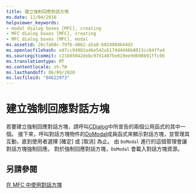```yaml
---
title: 建立強制回應對話方塊
ms.date: 11/04/2016
helpviewer_keywords:
- modal dialog boxes [MFC], creating
- MFC dialog boxes [MFC], creating
- MFC dialog boxes [MFC], modal
ms.assetid: 26c7a68c-79f6-4862-a5a8-6024984644d2
ms.openlocfilehash: ed7cc94982a46e542a5174d4d46b8013cc84ffa4
ms.sourcegitcommit: c21b05042debc97d14875e019ee9d698691ffc0b
ms.translationtype: MT
ms.contentlocale: zh-TW
ms.lasthandoff: 06/09/2020
ms.locfileid: "84622973"
---
```

# <a name="creating-modal-dialog-boxes"></a>建立強制回應對話方塊

若要建立強制回應對話方塊，請呼叫[CDialog](reference/cdialog-class.md)中所宣告的兩個公用函式的其中一個。 接下來，呼叫對話方塊物件的[DoModal](reference/cdialog-class.md#domodal)成員函式來顯示對話方塊，並管理其互動，直到使用者選擇 [確定] 或 [取消] 為止。 由 `DoModal` 進行的這個管理會讓對話方塊強制回應。 對於強制回應對話方塊，`DoModal` 會載入對話方塊資源。

## <a name="see-also"></a>另請參閱

[在 MFC 中使用對話方塊](life-cycle-of-a-dialog-box.md)
